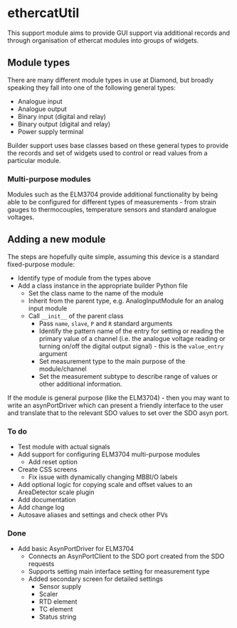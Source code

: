 ethercatUtil
============

This support module aims to provide GUI support via additional records and
through organisation of ethercat modules into groups of widgets.

Module types
------------

There are many different module types in use at Diamond, but broadly speaking
they fall into one of the following general types:

* Analogue input
* Analogue output
* Binary input (digital and relay)
* Binary output (digital and relay)
* Power supply terminal

Builder support uses base classes based on these general types to provide the
records and set of widgets used to control or read values from a particular
module.

### Multi-purpose modules

Modules such as the ELM3704 provide additional functionality by being able to
be configured for different types of measurements - from strain gauges to 
thermocouples, temperature sensors and standard analogue voltages.

Adding a new module
-------------------

The steps are hopefully quite simple, assuming this device is a standard 
fixed-purpose module:

* Identify type of module from the types above
* Add a class instance in the appropriate builder Python file
    - Set the class name to the name of the module
    - Inherit from the parent type, e.g. AnalogInputModule for an analog input
    module
    - Call `__init__` of the parent class
        + Pass `name`, `slave`, `P` and `R` standard arguments
        + Identify the pattern name of the entry for setting or reading the
        primary value of a channel (i.e. the analogue voltage reading or turning
        on/off the digital output signal) - this is the `value_entry` argument
        + Set measurement type to the main purpose of the module/channel
        + Set the measurement subtype to describe range of values or other 
        additional information.

If the module is general purpose (like the ELM3704) - then you may want
to write an asynPortDriver which can present a friendly interface to the
user and translate that to the relevant SDO values to set over the SDO
asyn port.

### To do

* Test module with actual signals
* Add support for configuring ELM3704 multi-purpose modules
    * Add reset option
* Create CSS screens
    * Fix issue with dynamically changing MBBI/O labels
* Add optional logic for copying scale and offset values to an AreaDetector scale plugin
* Add documentation
* Add change log
* Autosave aliases and settings and check other PVs

### Done

* Add basic AsynPortDriver for ELM3704
    * Connects an AsynPortClient to the SDO port created from the SDO requests
    * Supports setting main interface setting for measurement type
    * Added secondary screen for detailed settings
        * Sensor supply
        * Scaler
        * RTD element
        * TC element
        * Status string

